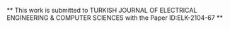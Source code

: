 ** This work is submitted to TURKISH JOURNAL OF ELECTRICAL ENGINEERING & COMPUTER SCIENCES with the Paper ID:ELK-2104-67 **
